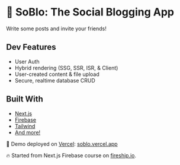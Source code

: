 # 👥 SoBlo: The Social Blogging App

Write some posts and invite your friends!

## Dev Features

- User Auth
- Hybrid rendering (SSG, SSR, ISR, & Client)
- User-created content & file upload
- Secure, realtime database CRUD

## Built With

- [Next.js](https://nextjs.org)
- [Firebase](https://firebase.google.com)
- [Tailwind](https://tailwindcss.com/)
- [And more!](https://github.com/nikmclaughlin/soblo/blob/main/package.json)

🚀 Demo deployed on [Vercel](https://vercel.com): [soblo.vercel.app](https://soblo.vercel.app)

🔥 Started from Next.js Firebase course on [fireship.io](https://fireship.io).
